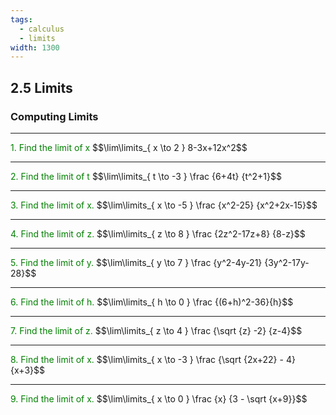 ```yaml
---
tags:
  - calculus
  - limits
width: 1300
---
```


## 2.5 Limits

### Computing Limits

---

<grid drag="40 30" drop="topleft">
<span style="color: green">1.  Find the limit of x</span>
$$\lim\limits_{ x \to 2 } 8-3x+12x^2$$
</grid>

---

<grid drag="40 30" drop="topleft">
<span style="color: green">2.  Find the limit of t</span>
$$\lim\limits_{ t \to -3 } \frac {6+4t} {t^2+1}$$
</grid>

---

<grid drag="40 30" drop="topleft">
<span style="color: green">3.  Find the limit of x.</span>
$$\lim\limits_{ x \to -5 } \frac {x^2-25} {x^2+2x-15}$$
</grid>

---

<grid drag="40 30" drop="topleft">
<span style="color: green">4.  Find the limit of z.</span>
$$\lim\limits_{ z \to 8 } \frac {2z^2-17z+8} {8-z}$$
</grid>

---

<grid drag="40 30" drop="topleft">
<span style="color: green">5.  Find the limit of y.</span>
$$\lim\limits_{ y \to 7 } \frac {y^2-4y-21} {3y^2-17y-28}$$
</grid>

---

<grid drag="40 30" drop="topleft">
<span style="color: green">6.  Find the limit of h.</span>
$$\lim\limits_{ h \to 0 } \frac {(6+h)^2-36}{h}$$
</grid>

---

<grid drag="40 30" drop="topleft">
<span style="color: green">7.  Find the limit of z.</span>
$$\lim\limits_{ z \to 4 } \frac {\sqrt {z} -2} {z-4}$$
</grid>

---

<grid drag="40 30" drop="topleft">
<span style="color: green">8.  Find the limit of x.</span>
$$\lim\limits_{ x \to -3 } \frac {\sqrt {2x+22} - 4} {x+3}$$
</grid>

---

<grid drag="40 30" drop="topleft">
<span style="color: green">9.  Find the limit of x.</span>
$$\lim\limits_{ x \to 0 } \frac {x} {3 - \sqrt {x+9}}$$
</grid>
